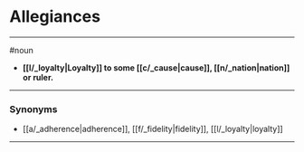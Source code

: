 # Allegiances
---
#noun
- **[[l/_loyalty|Loyalty]] to some [[c/_cause|cause]], [[n/_nation|nation]] or ruler.**
---
### Synonyms
- [[a/_adherence|adherence]], [[f/_fidelity|fidelity]], [[l/_loyalty|loyalty]]
---
